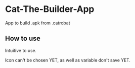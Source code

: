 # Cat-The-Builder-App
App to build .apk from .catrobat

## How to use
Intuitive to use.

Icon can't be chosen YET, as well as variable don't save YET.
